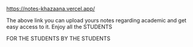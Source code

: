 https://notes-khazaana.vercel.app/

The above link you can upload yours notes regarding academic and get easy access to it. 
Enjoy all the STUDENTS

FOR THE STUDENTS
BY THE STUDENTS
